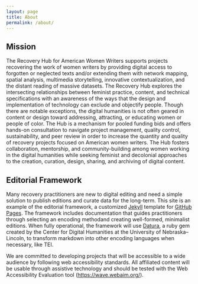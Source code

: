 ```yaml
---
layout: page
title: About
permalink: /about/
---
```


## Mission

The Recovery Hub for American Women Writers supports projects recovering the work of women writers by providing digital access to forgotten or neglected texts and/or extending them with network mapping, spatial analysis, multimedia storytelling, innovative contextualization, and the distant reading of massive datasets. The Recovery Hub explores the intersecting relationships between feminist practice, content, and technical specifications with an awareness of the ways that the design and implementation of technology can exclude and objectify people. Though there are notable exceptions, the digital humanities is not often geared in content or design toward addressing, attracting, or educating women or people of color. The Hub is a mechanism for pooled funding bids and offers hands-on consultation to navigate project management, quality control, sustainability, and peer review in order to increase the quantity and quality of recovery projects focused on American women writers. The Hub fosters collaboration, mentorship, and community-building among women working in the digital humanities while seeking feminist and decolonial approaches to the creation, curation, design, sharing, and archiving of digital content. 

## Editorial Framework

Many recovery practitioners are new to digital editing and need a simple solution to publish editions and curate data for the long-term. This site is an example of the editorial framework, a customized [Jekyll](https://jekyllrb.com/) template for [GitHub Pages](https://pages.github.com/). The framework includes documentation that guides practitioners through selecting an encoding methodand creating well-formed, minimalist editions. When fully operational, the framework will use [Datura](https://github.com/CDRH/datura), a ruby gem created by the Center for Digital Humanities at the University of Nebraska–Lincoln, to transform markdown into other encoding languages when necessary, like TEI.

We are committed to developing projects that will be accessible to a wide audience by following web accessibility standards. All affiliated content will be usable through assistive technology and should be tested with the Web Accessibility Evaluation tool (https://wave.webaim.org/).